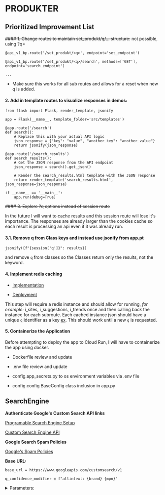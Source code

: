 # PRODUKTER

## Prioritized Improvement List

~~#### 1. Change routes to maintain set_produkt/q/... structure:~~ not possible, using ?q=

```
@api_v1_bp.route('/set_produkt/<q>', endpoint='set_endpoint')

@api_v1_bp.route('/set_produkt/<q>/search', methods=['GET'], endpoint='search_endpoint') 

...
```

* Make sure this works for all sub routes and allows for a reset when new q is added.

#### 2. Add in template routes to visualize responses in demos:

```
from flask import Flask, render_template, jsonify

app = Flask(__name__, template_folder='src/templates')

@app.route('/search')
def search():
    # Replace this with your actual API logic
    json_response = {"key": "value", "another_key": "another_value"}
    return jsonify(json_response)

@app.route('/search_results')
def search_results():
    # Get the JSON response from the API endpoint
    json_response = search().get_json()

    # Render the search_results.html template with the JSON response
    return render_template('search_results.html', json_response=json_response)

if __name__ == '__main__':
    app.run(debug=True)
```

~~#### 3. Explore ?q options instead of session route~~

In the future I will want to cache results and this session route will lose it's importance. The responses are already larger than the cookies cache so each result is processing an api even if it was already run.

#### 3.1. Remove q from Class keys and instead use jsonify from app.pt

`jsonify({f"{session['q']}": results})`

and remove `q` from classes so the Classes return only the results, not the keyword.

#### 4. Implement redis caching

* [Implementation](https://levelup.gitconnected.com/implement-api-caching-with-redis-flask-and-docker-step-by-step-9139636cef24)

* [Deployment](https://cloud.google.com/memorystore/docs/redis/connect-redis-instance-cloud-run#python)

This step will require a redis instance and should allow for running, *for example:* i_sites, i_suggestions, i_trends once and then calling back the instance for each subroute. Each cached instance json should have a unique `q` identifier as a key [ex](https://www.youtube.com/watch?v=_8lJ5lp8P0U). This should work until a new `q` is requested. 

#### 5. Containerize the Application

Before attempting to deploy the app to Cloud Run, I will have to containerize the app using docker.

* Dockerfile review and update

* .env file review and update 

* config.app_secrets.py to os environment variables via .env file

* config.config BaseConfig class inclusion in app.py

## SearchEngine


**Authenticate Google's Custom Search API links**

[Programable Search Engine Setup](https://programmablesearchengine.google.com/controlpanel/all)

[Custom Search Engine API](https://console.cloud.google.com/apis/library/customsearch.googleapis.com)


**Google Search Spam Policies**

[Google's Spam Policies](https://developers.google.com/search/docs/essentials/spam-policies)


**Base URL:**

`base_url = https://www.googleapis.com/customsearch/v1`

`q_confidence_modifier = f"allintext: {brand} {mpn}"`

<details>
<summary>
Parameters:
</summary>

* q={searchTerms}: The main search query. It represents the terms that you want to search for.

* cx={cx?}: The custom search engine (CSE) ID to use for the search.

* fileType={fileType?}: Restricts results to files of a specific type.

* num={count?}: Number of search results to return per page.

* start={startIndex?}: The index of the first result to return.

* lr={language?}: The language restriction for the search results.

* safe={safe?}: SafeSearch level for filtering explicit content.

* sort={sort?}: The sorting order of the results.

* filter={filter?}: Controls turning on or off the duplicate content filter.

* gl={gl?}: The country to use for geolocation of the search results.

* cr={cr?}: The country to restrict the search to.

* googlehost={googleHost?}: The Google domain to use for the search.

* c2coff={disableCnTwTranslation?}: Disables the automatic translation between Chinese and Traditional Chinese.

* hq={hq?}: Additional query terms to be appended to the user's query.

* hl={hl?}: The interface language.

* siteSearch={siteSearch?}: Restricts results to URLs from a specific site.

* siteSearchFilter={siteSearchFilter?}: Controls whether to include or exclude results from the site specified by siteSearch.

* exactTerms={exactTerms?}: Identifies a phrase that all documents in the search results must contain.

* excludeTerms={excludeTerms?}: Identifies a word or phrase that should not appear in any documents in the search results.

* linkSite={linkSite?}: Specifies that all search results should contain a link to a particular URL.

* orTerms={orTerms?}: A list of terms separated by the OR operator.

* relatedSite={relatedSite?}: Specifies that all search results should be pages that are related to a particular URL.

* dateRestrict={dateRestrict?}: Restricts results to a specific date range.

* lowRange={lowRange?} and highRange={highRange?}: Specifies the lower and upper bounds of a date range.

* searchType={searchType}: Specifies the type of search to be performed.

* rights={rights?}: Filters search results based on licensing.

* imgSize={imgSize?}: Restricts results to images of a specified size.

* imgType={imgType?}: Restricts results to images of a specified type.

* imgColorType={imgColorType?}: Restricts results to images of a specified color type.

* imgDominantColor={imgDominantColor?}: Restricts results to images of a specified dominant color.

* alt=json: Specifies the response format as JSON.

* These parameters provide a way to customize and refine your search to get more relevant results based on your specific requirements.
</details>


